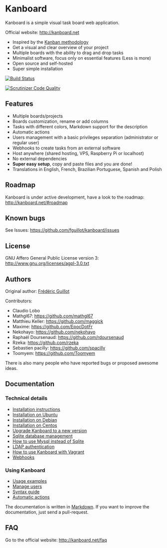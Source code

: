 Kanboard
========

Kanboard is a simple visual task board web application.

Official website: <http://kanboard.net>

- Inspired by the [Kanban methodology](http://en.wikipedia.org/wiki/Kanban)
- Get a visual and clear overview of your project
- Multiple boards with the ability to drag and drop tasks
- Minimalist software, focus only on essential features (Less is more)
- Open source and self-hosted
- Super simple installation


[![Build Status](https://travis-ci.org/fguillot/kanboard.svg)](https://travis-ci.org/fguillot/kanboard)

[![Scrutinizer Code Quality](https://scrutinizer-ci.com/g/fguillot/kanboard/badges/quality-score.png?s=2b6490781608657cc8c43d02285bfafb4f489528)](https://scrutinizer-ci.com/g/fguillot/kanboard/)

Features
--------

- Multiple boards/projects
- Boards customization, rename or add columns
- Tasks with different colors, Markdown support for the description
- Automatic actions
- Users management with a basic privileges separation (administrator or regular user)
- Webhooks to create tasks from an external software
- Host anywhere (shared hosting, VPS, Raspberry Pi or localhost)
- No external dependencies
- **Super easy setup**, copy and paste files and you are done!
- Translations in English, French, Brazilian Portuguese, Spanish and Polish

Roadmap
-------

Kanboard is under active development, have a look to the roadmap: <http://kanboard.net/#roadmap>

Known bugs
----------

See Issues: <https://github.com/fguillot/kanboard/issues>

License
-------

GNU Affero General Public License version 3: <http://www.gnu.org/licenses/agpl-3.0.txt>

Authors
-------

Original author: [Frédéric Guillot](http://fredericguillot.com/)

Contributors:

- Claudio Lobo
- Mathgl67: https://github.com/mathgl67
- Matthieu Keller: https://github.com/maggick
- Maxime: https://github.com/EpocDotFr
- Nekohayo: https://github.com/nekohayo
- Raphaël Doursenaud: https://github.com/rdoursenaud
- Rzeka: https://github.com/rzeka
- Sebastien pacilly: https://github.com/spacilly
- Toomyem: https://github.com/Toomyem

There is also many people who have reported bugs or proposed awesome ideas.

Documentation
-------------

### Technical details

- [Installation instructions](docs/installation.markdown)
- [Installation on Ubuntu](docs/ubuntu-installation.markdown)
- [Installation on Debian](docs/debian-installation.markdown)
- [Installation on Centos](docs/centos-installation.markdown)
- [Upgrade Kanboard to a new version](docs/update.markdown)
- [Sqlite database management](docs/sqlite-database.markdown)
- [How to use Mysql instead of Sqlite](docs/mysql-configuration.markdown)
- [LDAP authentication](docs/ldap-authentication.markdown)
- [How to use Kanboard with Vagrant](docs/vagrant.markdown)
- [Webhooks](docs/webhooks.markdown)

### Using Kanboard

- [Usage examples](docs/usage-examples.markdown)
- [Manage users](docs/manage-users.markdown)
- [Syntax guide](docs/syntax-guide.markdown)
- [Automatic actions](docs/automatic-actions.markdown)

The documentation is written in [Markdown](http://en.wikipedia.org/wiki/Markdown).
If you want to improve the documentation, just send a pull-request.

FAQ
---

Go to the official website: <http://kanboard.net/faq>
